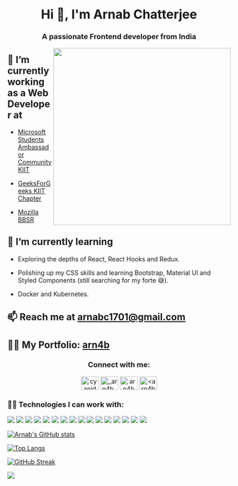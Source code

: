 <h1 align="center">Hi 👋, I'm Arnab Chatterjee</h1>
<h3 align="center">A passionate Frontend developer from India</h3>

<img align = "right" src = "https://media.giphy.com/media/jTNG3RF6EwbkpD4LZx/giphy.gif" width = "400" >

## 🔭 I’m currently working as a Web Developer at 
* [Microsoft Students Ambassador Community KIIT](https://msackiit.tech)
 
* [GeeksForGeeks KIIT Chapter](https://gfgkiit.co)
 
* [Mozilla BBSR](https://mozillabbsr.me/)


## 🌱 I’m currently learning

* Exploring the depths of React, React Hooks and Redux.

* Polishing up my CSS skills and learning Bootstrap, Material UI and Styled Components (still searching for my forte 😅).

* Docker and Kubernetes.

## 📫 Reach me at **arnabc1701@gmail.com**

## 👨‍💻 My Portfolio: [arn4b](http://arn4b.herokuapp.com)



<h3 align="center">Connect with me:</h3>
<p align="center">
<a href="https://twitter.com/cyanide_arnab" target="blank"><img align="center" src="https://cdn.jsdelivr.net/npm/simple-icons@3.0.1/icons/twitter.svg" alt="cyanide_arnab" height="30" width="40" /></a>
<a href="https://instagram.com/_arn4b_" target="blank"><img align="center" src="https://cdn.jsdelivr.net/npm/simple-icons@3.0.1/icons/instagram.svg" alt="_arn4b_" height="30" width="40" /></a>
<a href="https://www.hackerrank.com/arn4b" target="blank"><img align="center" src="https://cdn.jsdelivr.net/npm/simple-icons@3.0.1/icons/hackerrank.svg" alt="arn4b" height="30" width="40" /></a>
<a href="https://auth.geeksforgeeks.org/user/<arn4b>/profile" target="blank"><img align="center" src="https://cdn.jsdelivr.net/npm/simple-icons@3.0.1/icons/geeksforgeeks.svg" alt="<arn4b>/profile" height="30" width="40" /></a>
</p>

<h3 align="left">👨‍💻 Technologies I can work with:</h3>
<div class="row">
    <img src="https://img.shields.io/badge/HTML-239120?style=for-the-badge&logo=html5&logoColor=white"/>
    <img src="https://img.shields.io/badge/CSS3-1572B6?style=for-the-badge&logo=css3&logoColor=white" />
    <img src="https://img.shields.io/badge/JavaScript-F7DF1E?style=for-the-badge&logo=javascript&logoColor=black" />
    <img src="https://img.shields.io/badge/Bootstrap-563D7C?style=for-the-badge&logo=bootstrap&logoColor=white" />
    <img src="https://img.shields.io/badge/styled--components-DB7093?style=for-the-badge&logo=styled-components&logoColor=white" />
    <img src="https://img.shields.io/badge/Material--UI-0081CB?style=for-the-badge&logo=material-ui&logoColor=white" />
    <img src="https://img.shields.io/badge/Redux-593D88?style=for-the-badge&logo=redux&logoColor=white" />
    <img src="https://img.shields.io/badge/React_Router-CA4245?style=for-the-badge&logo=react-router&logoColor=white" />
    <img src="https://img.shields.io/badge/firebase-ffca28?style=for-the-badge&logo=firebase&logoColor=white" />
    <img src="https://img.shields.io/badge/Node.js-43853D?style=for-the-badge&logo=node.js&logoColor=white" />
    <img src="https://img.shields.io/badge/C-00599C?style=for-the-badge&logo=c&logoColor=white" />
    <img src="https://img.shields.io/badge/C%2B%2B-00599C?style=for-the-badge&logo=c%2B%2B&logoColor=white" />
    <img src="https://img.shields.io/badge/React-20232A?style=for-the-badge&logo=react&logoColor=61DAFB" />
    <img src="https://img.shields.io/badge/MySQL-00000F?style=for-the-badge&logo=mysql&logoColor=white" />
    <img src="https://img.shields.io/badge/MongoDB-4EA94B?style=for-the-badge&logo=mongodb&logoColor=white" /> 
    <img src="https://img.shields.io/badge/Heroku-430098?style=for-the-badge&logo=heroku&logoColor=white" />
</div>

[![Arnab's GitHub stats](https://github-readme-stats.vercel.app/api?username=arn4b&count_private=true&show_icons=true&theme=midnight-purple&border_color=D400ff)](https://github.com/anuraghazra/github-readme-stats)

[![Top Langs](https://github-readme-stats.vercel.app/api/top-langs/?username=arn4b&layout=compact&theme=midnight-purple&border_color=D400ff)](https://github.com/anuraghazra/github-readme-stats)

[![GitHub Streak](http://github-readme-streak-stats.herokuapp.com?user=arn4b&theme=highcontrast&ring=D400FF&fire=FFFFFF&currStreakLabel=D400FF&border=D400FF)](https://git.io/streak-stats)

![](https://komarev.com/ghpvc/?username=arn4b&style=flat-square&label=VISITORS+👀)


